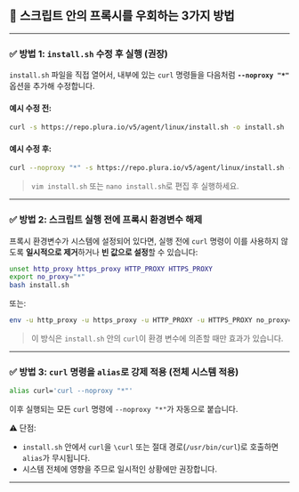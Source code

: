 ## 🔧 스크립트 안의 프록시를 우회하는 3가지 방법

---

### ✅ 방법 1: `install.sh` 수정 후 실행 (권장)

`install.sh` 파일을 직접 열어서, 내부에 있는 `curl` 명령들을 다음처럼 **`--noproxy "*"`** 옵션을 추가해 수정합니다.

#### 예시 수정 전:

```bash
curl -s https://repo.plura.io/v5/agent/linux/install.sh -o install.sh
```

#### 예시 수정 후:

```bash
curl --noproxy "*" -s https://repo.plura.io/v5/agent/linux/install.sh -o install.sh
```

> `vim install.sh` 또는 `nano install.sh`로 편집 후 실행하세요.

---

### ✅ 방법 2: 스크립트 실행 전에 프록시 환경변수 해제

프록시 환경변수가 시스템에 설정되어 있다면, 실행 전에 `curl` 명령이 이를 사용하지 않도록 **일시적으로 제거**하거나 **빈 값으로 설정**할 수 있습니다:

```bash
unset http_proxy https_proxy HTTP_PROXY HTTPS_PROXY
export no_proxy="*"
bash install.sh
```

또는:

```bash
env -u http_proxy -u https_proxy -u HTTP_PROXY -u HTTPS_PROXY no_proxy="*" bash install.sh
```

> 이 방식은 `install.sh` 안의 `curl`이 환경 변수에 의존할 때만 효과가 있습니다.

---

### ✅ 방법 3: `curl` 명령을 `alias`로 강제 적용 (전체 시스템 적용)

```bash
alias curl='curl --noproxy "*"'
```

이후 실행되는 모든 `curl` 명령에 `--noproxy "*"`가 자동으로 붙습니다.

⚠️ 단점:

* `install.sh` 안에서 `curl`을 `\curl` 또는 절대 경로(`/usr/bin/curl`)로 호출하면 `alias`가 무시됩니다.
* 시스템 전체에 영향을 주므로 일시적인 상황에만 권장합니다.

---
